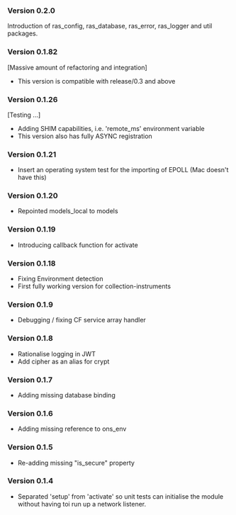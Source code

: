 ### Version 0.2.0

Introduction of ras_config, ras_database, ras_error, ras_logger and util packages.

### Version 0.1.82

[Massive amount of refactoring and integration]
* This version is compatible with release/0.3 and above

### Version 0.1.26

[Testing ...]
* Adding SHIM capabilities, i.e. 'remote_ms' environment variable
* This version also has fully ASYNC registration

### Version 0.1.21

* Insert an operating system test for the importing of EPOLL
  (Mac doesn't have this)

### Version 0.1.20

* Repointed models_local to models

### Version 0.1.19

* Introducing callback function for activate

### Version 0.1.18

* Fixing Environment detection
* First fully working version for collection-instruments

### Version 0.1.9

* Debugging / fixing CF service array handler

### Version 0.1.8

* Rationalise logging in JWT
* Add cipher as an alias for crypt

### Version 0.1.7

* Adding missing database binding

### Version 0.1.6

* Adding missing reference to ons_env

### Version 0.1.5

* Re-adding missing "is_secure" property

### Version 0.1.4

* Separated 'setup' from 'activate' so unit tests can initialise the module without
  having toi run up a network listener.

